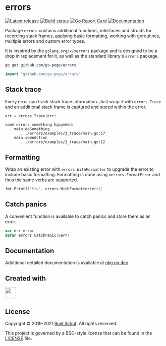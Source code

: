 errors
======
[![Latest release][latest-release-img]][latest-release-url]
[![Build status][build-status-img]][build-status-url]
[![Go Report Card][report-img]][report-url]
[![Documentation][doc-img]][doc-url]

[latest-release-img]: https://img.shields.io/github/release/go-pogo/errors.svg?label=latest

[latest-release-url]: https://github.com/go-pogo/errors/releases

[build-status-img]: https://github.com/go-pogo/errors/workflows/Go/badge.svg

[build-status-url]: https://github.com/go-pogo/errors/actions?query=workflow%3ATest

[report-img]: https://goreportcard.com/badge/github.com/go-pogo/errors

[report-url]: https://goreportcard.com/report/github.com/go-pogo/errors

[doc-img]: https://godoc.org/github.com/go-pogo/errors?status.svg

[doc-url]: https://pkg.go.dev/github.com/go-pogo/errors


Package `errors` contains additional functions, interfaces and structs for recording stack frames,
applying basic formatting, working with goroutines, multiple errors and custom error types.

It is inspired by the `golang.org/x/xerrors` package and is designed to be a drop in replacement for
it, as well as the standard library's `errors`
package.

```sh
go get github.com/go-pogo/errors
```

```go
import "github.com/go-pogo/errors"
```

## Stack trace
Every error can track stack trace information. Just wrap it with `errors.Trace` and an additional
stack frame is captured and stored within the error.

```go
err = errors.Trace(err)
```

```text
some error: something happened:
    main.doSomething
       .../errors/examples/2_trace/main.go:17
    main.someAction
       .../errors/examples/2_trace/main.go:12
```

## Formatting
Wrap an existing error with `errors.WithFormatter` to upgrade the error to include basic formatting.
Formatting is done using `xerrors.FormatError` and thus the same verbs are supported.

```go
fmt.Printf("%+v", errors.WithFormatter(err))
```

## Catch panics
A convenient function is available to catch panics and store them as an error.

```go
var err error
defer errors.CatchPanic(&err)
```


## Documentation
Additional detailed documentation is available at [pkg.go.dev][doc-url]

## Created with
<a href="https://www.jetbrains.com/?from=go-pogo" target="_blank"><img src="https://pbs.twimg.com/profile_images/1206615658638856192/eiS7UWLo_400x400.jpg" width="35" /></a>

## License
Copyright © 2019-2021 [Roel Schut](https://roelschut.nl). All rights reserved.

This project is governed by a BSD-style license that can be found in the [LICENSE](LICENSE) file.
